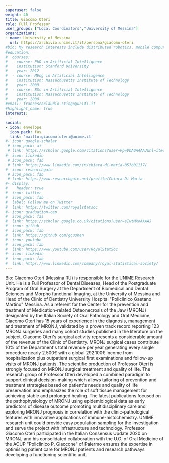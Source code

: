 ```yaml
---
superuser: false
weight: 40
title: Giacomo Oteri
role: Full Professor
user_groups: ["Local Coordinators","University of Messina"]
organizations:
- name: University of Messina
  url: https://archivio.unime.it/it/persona/giacomo-oteri
#bio: My research interests include distributed robotics, mobile computing and programmable matter.
#education:
#  courses:
#  - course: PhD in Artificial Intelligence
#    institution: Stanford University
#    year: 2012
#  - course: MEng in Artificial Intelligence
#    institution: Massachusetts Institute of Technology
#    year: 2009
#  - course: BSc in Artificial Intelligence
#    institution: Massachusetts Institute of Technology
#    year: 2008
#email: francescoclaudio.stingo@unifi.it
#highlight_name: true
interests:
  - 
social:
- icon: envelope
  icon_pack: fas
  link: 'mailto:giacomo.oteri@unime.it'
#- icon: google-scholar
 # icon_pack: ai
 # link: https://scholar.google.com/citations?user=PpwVbA0AAAAJ&hl=it&oi=ao
#- icon: linkedin
 # icon_pack: fab
 # link: https://www.linkedin.com/in/chiara-di-maria-857b01137/
#- icon: researchgate
 # icon_pack: fab
 # link: https://www.researchgate.net/profile/Chiara-Di-Maria
#- display:
#    header: true
#  icon: twitter
#  icon_pack: fab
#  label: Follow me on Twitter
#  link: https://twitter.com/royalstatsoc
#- icon: graduation-cap
#  icon_pack: fas
#  link: https://scholar.google.co.uk/citations?user=sIwtMXoAAAAJ
#- icon: github
#  icon_pack: fab
#  link: https://github.com/gcushen
#- icon: youtube
#  icon_pack: fab
#  link: https://www.youtube.com/user/RoyalStatSoc
#- icon: linkedin
#  icon_pack: fab
#  link: https://www.linkedin.com/company/royal-statistical-society/
---
```


Bio:
Giacomo Oteri (Messina RU) is responsible for the UNIME Research Unit. He is a Full Professor of Dental Diseases, Head of the Postgraduate Program of Oral Surgery at the Department of Biomedical and Dental Sciences and Morpho functional Imaging, at the University of Messina and Head of the Clinic of Dentistry University Hospital "Policlinico Gaetano Martino" Messina.
As a referent for the Center for the prevention and treatment of Medication-related Osteonecrosis of the Jaw (MRONJ) designated by the Italian Society of Oral Pathology and Oral Medicine, Giacomo Oteri has 15 years of experience in the diagnosis, management and
treatment of MRONJ, validated by a proven track record reporting 123 MRONJ surgeries and many cohort studies published in the literature on the subject.
Giacomo Oteri's surgical activity represents a considerable amount of the revenue of the Clinic of Dentistry. MRONJ surgical cases contribute 10\% of the Department's total revenue per year generating every single procedure nearly 2.500€ with a global 292.100€  income from hospitalization plus outpatient surgical first examinations
and follow-up visits of MRONJ patients. The scientific production of Professor Oteri is strongly focused on MRONJ surgical treatment and quality of life. The research group of Professor Oteri developed a combined paradigm to support clinical decision-making which
allows tailoring of prevention and treatment strategies based on patient's needs and quality of life preservation and emphasizes the role of soft tissue management for achieving stable and prolonged healing. The latest publications focused on the pathophysiology of MRONJ using epidemiological data as early predictors of disease outcome promoting multidisciplinary
care and exploring MRONJ prognosis in correlation with the clinic-pathological features with innovative applications of immune-histochemistry. UNIME research unit could provide easy population sampling for the investigation and serve the project with infrastructure and technology. Professor Giacomo Oteri participated in the Italian Consensus Update 2020 on MRONJ, and his consolidated collaboration with the U.O. of Oral Medicine of the AOUP "Policlinico P. Giaccone" of Palermo ensures the expertise
in optimising patient care for MRONJ patients and research pathways developing a functioning scientific unit.

